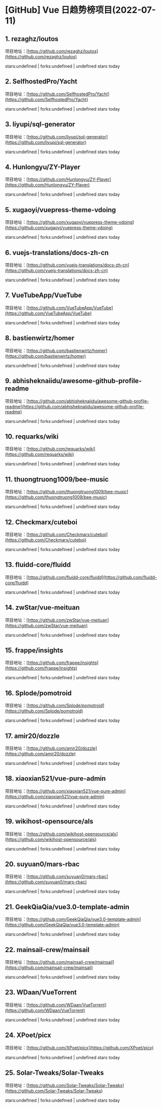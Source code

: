 # [GitHub] Vue 日趋势榜项目(2022-07-11)

## 1. rezaghz/loutos 

项目地址：[https://github.com/rezaghz/loutos](https://github.com/rezaghz/loutos)

stars:undefined | forks:undefined | undefined stars today 



## 2. SelfhostedPro/Yacht 

项目地址：[https://github.com/SelfhostedPro/Yacht](https://github.com/SelfhostedPro/Yacht)

stars:undefined | forks:undefined | undefined stars today 



## 3. liyupi/sql-generator 

项目地址：[https://github.com/liyupi/sql-generator](https://github.com/liyupi/sql-generator)

stars:undefined | forks:undefined | undefined stars today 



## 4. Hunlongyu/ZY-Player 

项目地址：[https://github.com/Hunlongyu/ZY-Player](https://github.com/Hunlongyu/ZY-Player)

stars:undefined | forks:undefined | undefined stars today 



## 5. xugaoyi/vuepress-theme-vdoing 

项目地址：[https://github.com/xugaoyi/vuepress-theme-vdoing](https://github.com/xugaoyi/vuepress-theme-vdoing)

stars:undefined | forks:undefined | undefined stars today 



## 6. vuejs-translations/docs-zh-cn 

项目地址：[https://github.com/vuejs-translations/docs-zh-cn](https://github.com/vuejs-translations/docs-zh-cn)

stars:undefined | forks:undefined | undefined stars today 



## 7. VueTubeApp/VueTube 

项目地址：[https://github.com/VueTubeApp/VueTube](https://github.com/VueTubeApp/VueTube)

stars:undefined | forks:undefined | undefined stars today 



## 8. bastienwirtz/homer 

项目地址：[https://github.com/bastienwirtz/homer](https://github.com/bastienwirtz/homer)

stars:undefined | forks:undefined | undefined stars today 



## 9. abhisheknaiidu/awesome-github-profile-readme 

项目地址：[https://github.com/abhisheknaiidu/awesome-github-profile-readme](https://github.com/abhisheknaiidu/awesome-github-profile-readme)

stars:undefined | forks:undefined | undefined stars today 



## 10. requarks/wiki 

项目地址：[https://github.com/requarks/wiki](https://github.com/requarks/wiki)

stars:undefined | forks:undefined | undefined stars today 



## 11. thuongtruong1009/bee-music 

项目地址：[https://github.com/thuongtruong1009/bee-music](https://github.com/thuongtruong1009/bee-music)

stars:undefined | forks:undefined | undefined stars today 



## 12. Checkmarx/cuteboi 

项目地址：[https://github.com/Checkmarx/cuteboi](https://github.com/Checkmarx/cuteboi)

stars:undefined | forks:undefined | undefined stars today 



## 13. fluidd-core/fluidd 

项目地址：[https://github.com/fluidd-core/fluidd](https://github.com/fluidd-core/fluidd)

stars:undefined | forks:undefined | undefined stars today 



## 14. zwStar/vue-meituan 

项目地址：[https://github.com/zwStar/vue-meituan](https://github.com/zwStar/vue-meituan)

stars:undefined | forks:undefined | undefined stars today 



## 15. frappe/insights 

项目地址：[https://github.com/frappe/insights](https://github.com/frappe/insights)

stars:undefined | forks:undefined | undefined stars today 



## 16. Splode/pomotroid 

项目地址：[https://github.com/Splode/pomotroid](https://github.com/Splode/pomotroid)

stars:undefined | forks:undefined | undefined stars today 



## 17. amir20/dozzle 

项目地址：[https://github.com/amir20/dozzle](https://github.com/amir20/dozzle)

stars:undefined | forks:undefined | undefined stars today 



## 18. xiaoxian521/vue-pure-admin 

项目地址：[https://github.com/xiaoxian521/vue-pure-admin](https://github.com/xiaoxian521/vue-pure-admin)

stars:undefined | forks:undefined | undefined stars today 



## 19. wikihost-opensource/als 

项目地址：[https://github.com/wikihost-opensource/als](https://github.com/wikihost-opensource/als)

stars:undefined | forks:undefined | undefined stars today 



## 20. suyuan0/mars-rbac 

项目地址：[https://github.com/suyuan0/mars-rbac](https://github.com/suyuan0/mars-rbac)

stars:undefined | forks:undefined | undefined stars today 



## 21. GeekQiaQia/vue3.0-template-admin 

项目地址：[https://github.com/GeekQiaQia/vue3.0-template-admin](https://github.com/GeekQiaQia/vue3.0-template-admin)

stars:undefined | forks:undefined | undefined stars today 



## 22. mainsail-crew/mainsail 

项目地址：[https://github.com/mainsail-crew/mainsail](https://github.com/mainsail-crew/mainsail)

stars:undefined | forks:undefined | undefined stars today 



## 23. WDaan/VueTorrent 

项目地址：[https://github.com/WDaan/VueTorrent](https://github.com/WDaan/VueTorrent)

stars:undefined | forks:undefined | undefined stars today 



## 24. XPoet/picx 

项目地址：[https://github.com/XPoet/picx](https://github.com/XPoet/picx)

stars:undefined | forks:undefined | undefined stars today 



## 25. Solar-Tweaks/Solar-Tweaks 

项目地址：[https://github.com/Solar-Tweaks/Solar-Tweaks](https://github.com/Solar-Tweaks/Solar-Tweaks)

stars:undefined | forks:undefined | undefined stars today 



